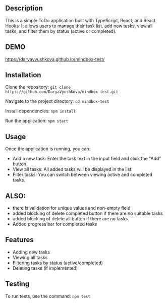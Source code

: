 ## Description

This is a simple ToDo application built with TypeScript, React, and React Hooks. It allows users to manage their task list, add new tasks, view all tasks, and filter them by status (active or completed).

## DEMO
https://daryavyushkova.github.io/mindbox-test/

## Installation
Clone the repository:
`git clone https://github.com/DaryaVyushkova/mindbox-test.git`

Navigate to the project directory:
`cd mindbox-test`

Install dependencies:
`npm install`

Run the application:
`npm start`

## Usage
Once the application is running, you can:

- Add a new task: Enter the task text in the input field and click the "Add" button.
- View all tasks: All added tasks will be displayed in the list.
- Filter tasks: You can switch between viewing active and completed tasks.
## ALSO:
- there is validation for unique values and non-empty field
- added blocking of delete completed button if there are no suitable tasks
- added blocking of delete all button if there are no tasks
- Added progress bar for completed tasks
## Features
- Adding new tasks
- Viewing all tasks
- Filtering tasks by status (active/completed)
- Deleting tasks (if implemented)


## Testing
To run tests, use the command:
```npm test```
